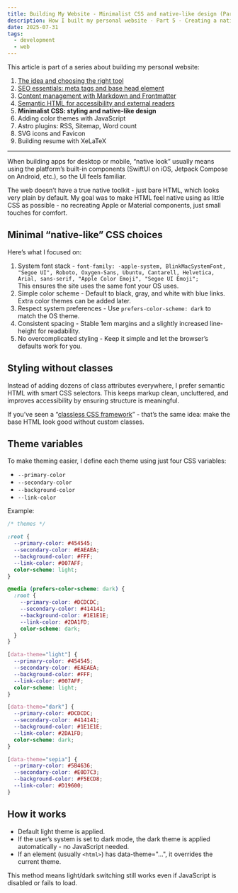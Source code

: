```yaml
---
title: Building My Website - Minimalist CSS and native-like design (Part 5)
description: How I built my personal website - Part 5 - Creating a native-like feel with minimal CSS, semantic HTML, and simple theme support.
date: 2025-07-31
tags:
  - development
  - web
---
```


This article is part of a series about building my personal website:

1. [The idea and choosing the right tool](/posts/this-website/01-idea-and-choosing-tool)
2. [SEO essentials: meta tags and base head element](/posts/this-website/02-seo-meta-tags)
3. [Content management with Markdown and Frontmatter](/posts/this-website/03-markdown-and-frontmatter)
4. [Semantic HTML for accessibility and external readers](/posts/this-website/04-semantic-html)
5. __Minimalist CSS: styling and native-like design__
6. Adding color themes with JavaScript
7. Astro plugins: RSS, Sitemap, Word count
8. SVG icons and Favicon
9. Building resume with XeLaTeX

---

When building apps for desktop or mobile, “native look” usually means
using the platform’s built-in components
(SwiftUI on iOS, Jetpack Compose on Android, etc.), so the UI feels familiar.

The web doesn’t have a true native toolkit - just bare HTML,
which looks very plain by default.
My goal was to make HTML feel native using as little CSS
as possible - no recreating Apple or Material components,
just small touches for comfort.

## Minimal “native-like” CSS choices

Here’s what I focused on:

1. System font stack - `
font-family: -apple-system, BlinkMacSystemFont,
  "Segoe UI", Roboto, Oxygen-Sans, Ubuntu, Cantarell,
  Helvetica, Arial, sans-serif,
  "Apple Color Emoji", "Segoe UI Emoji";
`\
This ensures the site uses the same font your OS uses.
2. Simple color scheme -
Default to black, gray, and white with blue links.
Extra color themes can be added later.
3. Respect system preferences -
Use `prefers-color-scheme: dark` to match the OS theme.
4. Consistent spacing -
Stable 1em margins and a slightly increased line-height for readability.
5. No overcomplicated styling -
Keep it simple and let the browser’s defaults work for you.

## Styling without classes

Instead of adding dozens of class attributes everywhere,
I prefer semantic HTML with smart CSS selectors.
This keeps markup clean, uncluttered, and improves
accessibility by ensuring structure is meaningful.

If you’ve seen a
“[classless CSS framework](https://css-tricks.com/no-class-css-frameworks/)” -
that’s the same idea: make the base HTML look good without custom classes.

## Theme variables

To make theming easier, I define each theme using just four CSS variables:

- `--primary-color`
- `--secondary-color`
- `--background-color`
- `--link-color`

Example:

```css
/* themes */

:root {
  --primary-color: #454545;
  --secondary-color: #EAEAEA;
  --background-color: #FFF;
  --link-color: #007AFF;
  color-scheme: light;
}

@media (prefers-color-scheme: dark) {
  :root {
    --primary-color: #DCDCDC;
    --secondary-color: #414141;
    --background-color: #1E1E1E;
    --link-color: #2DA1FD;
    color-scheme: dark;
  }
}

[data-theme="light"] {
  --primary-color: #454545;
  --secondary-color: #EAEAEA;
  --background-color: #FFF;
  --link-color: #007AFF;
  color-scheme: light;
}

[data-theme="dark"] {
  --primary-color: #DCDCDC;
  --secondary-color: #414141;
  --background-color: #1E1E1E;
  --link-color: #2DA1FD;
  color-scheme: dark;
}

[data-theme="sepia"] {
  --primary-color: #5B4636;
  --secondary-color: #E0D7C3;
  --background-color: #F5ECD8;
  --link-color: #D19600;
}
```

## How it works

- Default light theme is applied.
- If the user’s system is set to dark mode,
the dark theme is applied automatically - no JavaScript needed.
- If an element (usually `<html>`) has data-theme="...",
it overrides the current theme.

This method means light/dark switching still works
even if JavaScript is disabled or fails to load.
